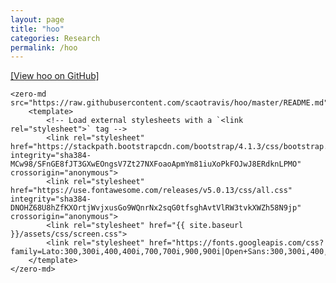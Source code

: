 ```yaml
---
layout: page
title: "hoo"
categories: Research
permalink: /hoo
---
```


[\[View hoo on GitHub\]](https://github.com/scaotravis/hoo)

<html>
    <!-- Import zero-md -->
    <script type="module" src="https://cdn.jsdelivr.net/gh/zerodevx/zero-md@2/dist/zero-md.min.js"></script>

    <zero-md src="https://raw.githubusercontent.com/scaotravis/hoo/master/README.md">
        <template>
            <!-- Load external stylesheets with a `<link rel="stylesheet">` tag -->
            <link rel="stylesheet" href="https://stackpath.bootstrapcdn.com/bootstrap/4.1.3/css/bootstrap.min.css" integrity="sha384-MCw98/SFnGE8fJT3GXwEOngsV7Zt27NXFoaoApmYm81iuXoPkFOJwJ8ERdknLPMO" crossorigin="anonymous">
            <link rel="stylesheet" href="https://use.fontawesome.com/releases/v5.0.13/css/all.css" integrity="sha384-DNOHZ68U8hZfKXOrtjWvjxusGo9WQnrNx2sqG0tfsghAvtVlRW3tvkXWZh58N9jp" crossorigin="anonymous">
            <link rel="stylesheet" href="{{ site.baseurl }}/assets/css/screen.css">
            <link rel="stylesheet" href="https://fonts.googleapis.com/css?family=Lato:300,300i,400,400i,700,700i,900,900i|Open+Sans:300,300i,400,400i,600,600i,700,700i,800,800i|Source+Sans+Pro:300,300i,400,400i,600,600i,700,700i,900,900i">
        </template>
    </zero-md>
</html>

<!-- # Horizon of Observation rENA Model for Multimodal Data Analysis

* [What is hoo?](#what-is-hoo)
* [Install hoo in R](#install-hoo-in-r)
* [What's new](#whats-new)
* [Upcoming features](#upcoming-features)

## What is hoo?
hoo is an R package used for multimodal data analysis. It is used alongside [rENA](https://cran.r-project.org/web/packages/rENA/index.html).

hoo creates an appropriate ENA accumulated model that can be used by rENA to produce ENA set. You can call rENA plotting functions on such ENA set to generate points and network plots to analyze connections between player interactions.

For more on how to interpret ENA model and plotted network, consult [Epistemic Analytics Lab](http://www.epistemicanalytics.org/) at University of Wisconsin-Madison.

## Install hoo in R
To install this repository in R as a package, run the following commands:
```{r}
install.packages("devtools")
devtools::install_github("scaotravis/hoo@v3.4.5")
library(hoo)
```

## What's new

*Version 3.4.5* (May 29, 2019):
* Included parameter `referenceMode` to customize what mode of data the reference line should be when calculating connections within a moving stanza window (defaults to include all modes of data). 

*Version 3.4.4* (May 15, 2019): 
* Fixed a wording issue in `hoo.ena.accumulate.data()` help document. 

*Version 3.4.3* (April 12, 2019): 
* When replacing the adjacency vectors created by `rENA::ena.accumulate.data()` with hoo generated adjacency vectors, hoo now uses a more robust `grepl()` assisted subset method to avoid erroneous replacement.  

*Version 3.4.2* (March 24, 2019):
* Cleaned up redundant codes.
* Included `hoo.horizon.DT()` method that utilizes data.table structure and `lapply()` function in attempt to increase performance.

~~*Version 3.3* (March 23, 2019)~~ (pulled on March 24 due to performance decrease)

*Verison 3.2* (January 29, 2019):
* Now, all methods from hoo comes with prefix `hoo.`, which helps you distinguish methods called by hoo class.

*Version 3.1* (November 14, 2018):
* Included function `hoo.ena.accumulate.data()` to directly generate ENA accumulated model for ENA set creation.
* Reordered some arguments for a more logical ordering.

*Version 3.0* (November 11, 2018):

* Included dataset `mock` for testing and example demonstration.
* `windowSize` for whole conversation data now takes value 1 (uses the same standard as rENA).

## Upcoming features

* ~~Directly generate appropriate ENA accumulated model for ENA set creation.~~ **(Available since v3.1)**
* ~~Use type data.table on dataset to increase performance.~~ **(Prototype available in v3.4.2)**
* Consider C version of hoo to increase loop performance. -->